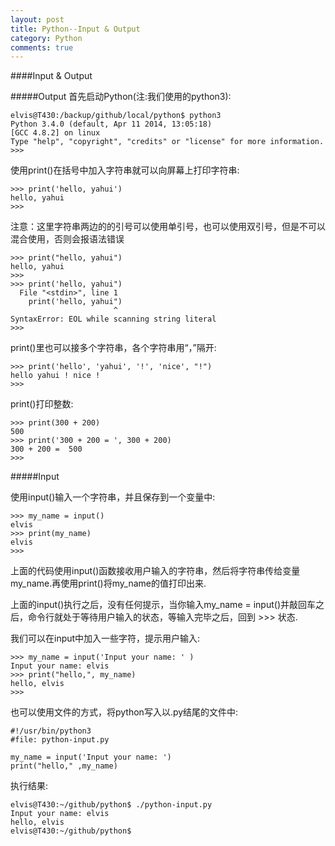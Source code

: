```yaml
---
layout: post
title: Python--Input & Output
category: Python
comments: true
---
```


####Input & Output

#####Output
首先启动Python(注:我们使用的python3):

```
elvis@T430:/backup/github/local/python$ python3
Python 3.4.0 (default, Apr 11 2014, 13:05:18)
[GCC 4.8.2] on linux
Type "help", "copyright", "credits" or "license" for more information.
>>>
```

使用print()在括号中加入字符串就可以向屏幕上打印字符串:

```
>>> print('hello, yahui')
hello, yahui
>>>
```

注意：这里字符串两边的的引号可以使用单引号，也可以使用双引号，但是不可以混合使用，否则会报语法错误

```
>>> print("hello, yahui")
hello, yahui
>>>
>>> print('hello, yahui")
  File "<stdin>", line 1
    print('hello, yahui")
                       ^
SyntaxError: EOL while scanning string literal
>>>
```

print()里也可以接多个字符串，各个字符串用“，”隔开:

```
>>> print('hello', 'yahui', '!', 'nice', "!")
hello yahui ! nice !
>>>
```

print()打印整数:

```
>>> print(300 + 200)
500
>>> print('300 + 200 = ', 300 + 200)
300 + 200 =  500
>>>
```

#####Input

使用input()输入一个字符串，并且保存到一个变量中:

```
>>> my_name = input()
elvis
>>> print(my_name)
elvis
>>>
```

上面的代码使用input()函数接收用户输入的字符串，然后将字符串传给变量my_name.再使用print()将my_name的值打印出来.

上面的input()执行之后，没有任何提示，当你输入my_name = input()并敲回车之后，命令行就处于等待用户输入的状态，等输入完毕之后，回到 >>> 状态.

我们可以在input中加入一些字符，提示用户输入:

```
>>> my_name = input('Input your name: ' )
Input your name: elvis
>>> print("hello,", my_name)
hello, elvis
>>>
```

也可以使用文件的方式，将python写入以.py结尾的文件中:

```
#!/usr/bin/python3
#file: python-input.py

my_name = input('Input your name: ')
print("hello," ,my_name)
```

执行结果:

```
elvis@T430:~/github/python$ ./python-input.py
Input your name: elvis
hello, elvis
elvis@T430:~/github/python$
```